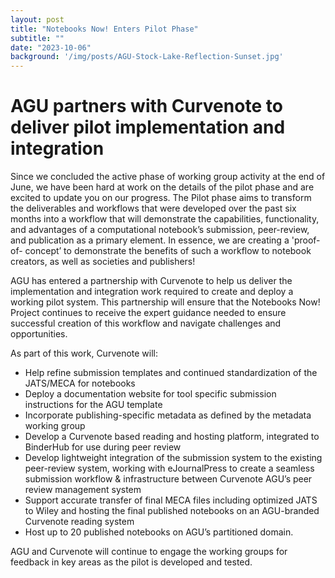 ```yaml
---
layout: post
title: "Notebooks Now! Enters Pilot Phase"
subtitle: ""
date: "2023-10-06"
background: '/img/posts/AGU-Stock-Lake-Reflection-Sunset.jpg'
---
```


# AGU partners with Curvenote to deliver pilot implementation and integration 

Since we concluded the active phase of working group activity at the end of June, we have been hard at work on the details of the pilot phase and are excited to update you on our progress. The Pilot phase aims to transform the deliverables and workflows that were developed over the past six months into a workflow that will demonstrate the capabilities, functionality, and advantages of a computational notebook’s submission, peer-review, and publication as a primary element. In essence, we are creating a 'proof- of- concept’ to demonstrate the benefits of such a workflow to notebook creators, as well as societies and publishers!

AGU has entered a partnership with Curvenote to help us deliver the implementation and integration work required to create and deploy a working pilot system. This partnership will ensure that the Notebooks Now! Project continues to receive the expert guidance needed to ensure successful creation of this workflow and navigate challenges and opportunities.

As part of this work, Curvenote will:
- Help refine submission templates and continued standardization of the JATS/MECA for notebooks 
- Deploy a documentation website for tool specific submission instructions for the AGU template
- Incorporate publishing-specific metadata as defined by the metadata working group
- Develop a Curvenote based reading and hosting platform, integrated to BinderHub for use during peer review
- Develop lightweight integration of the submission system to the existing peer-review system, working with eJournalPress to create a seamless submission workflow & infrastructure between Curvenote AGU’s peer review management system
- Support accurate transfer of final MECA files including optimized JATS to Wiley and hosting the final published notebooks on an AGU-branded Curvenote reading system
- Host up to 20 published notebooks on AGU’s partitioned domain.
  
AGU and Curvenote will continue to engage the working groups for feedback in key areas as the pilot is developed and tested. 
